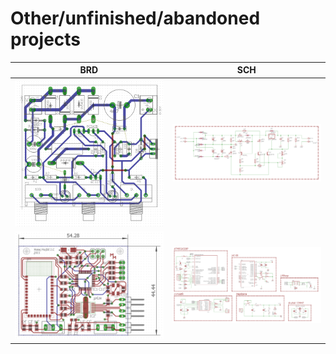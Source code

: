 # Other/unfinished/abandoned projects
|    BRD   |   SCH    |
| :---: | :---: |
|   [<img src="https://github.com/matmoj04/other_projects/blob/main/foto1.png?raw=true" width="500"/>](foto1.png)    |  [<img src="https://github.com/matmoj04/other_projects/blob/main/foto2.png?raw=true" width="500"/>](foto2.png)     |
|   [<img src="https://github.com/matmoj04/other_projects/blob/main/foto3.png?raw=true" width="500"/>](foto3.png)    |  [<img src="https://github.com/matmoj04/other_projects/blob/main/foto4.png?raw=true" width="500"/>](fotoč.png)     |
